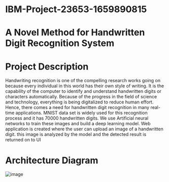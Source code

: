 # IBM-Project-23653-1659890815
# A Novel Method for Handwritten Digit Recognition System

# Project Description
Handwriting recognition is one of the compelling research works going on because every individual in this world has their own style of writing. It is the capability of the computer to identify and understand handwritten digits or characters automatically. Because of the progress in the field of science and technology, everything is being digitalized to reduce human effort. Hence, there comes a need for handwritten digit recognition in many real-time applications. MNIST data set is widely used for this recognition process and it has 70000 handwritten digits. We use Artificial neural networks to train these images and build a deep learning model. Web application is created where the user can upload an image of a handwritten digit. this image is analyzed by the model and the detected result is returned on to UI

# Architecture Diagram
![image](https://user-images.githubusercontent.com/117270408/201925807-658ec654-c480-46e0-a605-29b93a807641.png)
